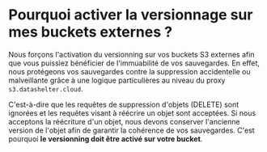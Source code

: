# Pourquoi activer la versionnage sur mes buckets externes ?

Nous forçons l'activation du versionning sur vos buckets S3 externes afin que vous puissiez bénéficier de l'immuabilité de vos sauvegardes. En effet, nous protégeons vos sauvegardes contre la suppression accidentelle ou malveillante grâce à une logique particulières au niveau du proxy `s3.datashelter.cloud`.

C'est-à-dire que les requêtes de suppression d'objets (DELETE) sont ignorées et les requêtes visant à réécrire un objet sont acceptées. Si nous acceptons la réécriture d'un objet, nous devons conserver l'ancienne version de l'objet afin de garantir la cohérence de vos sauvegardes. C'est pourquoi **le versionning doit être activé sur votre bucket**.
